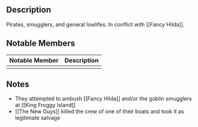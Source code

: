 ## Description
Pirates, smugglers, and general lowlifes. In conflict with [[Fancy Hilda]].

## Notable Members
| Notable Member | Description |
| -------------- | ----------- |
|                |             |

## Notes
* They attempted to ambush [[Fancy Hilda]] and/or the goblin smugglers at [[King Froggy Island]]
* [[The New Guys]] killed the crew of one of their boats and took it as legitimate salvage